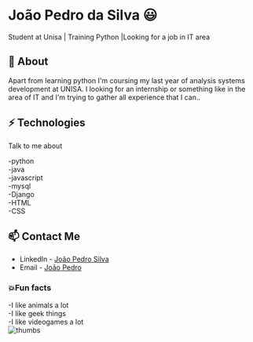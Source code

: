 # João Pedro da Silva 😃
Student at Unisa | Training Python |Looking for a job in IT area

## 🧐 About
Apart from learning python I'm coursing my last year of analysis systems development at UNISA. I looking for an internship or something like in the area of IT and I'm trying to gather all experience that I can..

## ⚡ Technologies
Talk to me about

-python
<br/>
-java
<br/>
-javascript
<br/>
-mysql
<br/>
-Django
<br/>
-HTML
<br/>
-CSS

## 📫 Contact Me
- LinkedIn - [João Pedro Silva](linkedin.com/in/joão-pedro-silva-2b60a3164)
- Email - [João Pedro](joaopedro.silva.paulino@gmail.com)

### 💥Fun facts
-I like animals a lot
</br>
-I like geek things
</br>
-I like videogames a lot
</br>
![thumbs](https://64.media.tumblr.com/e2f14709a9cc7d39d3e73716461b2f10/tumblr_owib93NFRP1r1xpwxo1_1280.gif)
